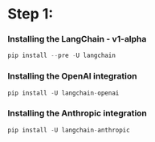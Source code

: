 # Step 1:

### Installing the LangChain - v1-alpha
```python
pip install --pre -U langchain
```
### Installing the OpenAI integration
```python
pip install -U langchain-openai
```
### Installing the Anthropic integration
```python
pip install -U langchain-anthropic
```



